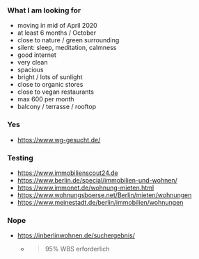 ### What I am looking for
- moving in mid of April 2020
- at least 6 months / October
- close to nature / green surrounding
- silent: sleep, meditation, calmness
- good internet
- very clean
- spacious
- bright / lots of sunlight
- close to organic stores
- close to vegan restaurants
- max 600 per month
- balcony / terrasse / rooftop

### Yes
- https://www.wg-gesucht.de/

### Testing 
- https://www.immobilienscout24.de
- https://www.berlin.de/special/immobilien-und-wohnen/
- https://www.immonet.de/wohnung-mieten.html
- https://www.wohnungsboerse.net/Berlin/mieten/wohnungen
- https://www.meinestadt.de/berlin/immobilien/wohnungen

### Nope
- https://inberlinwohnen.de/suchergebnis/
  - > 95% WBS erforderlich

